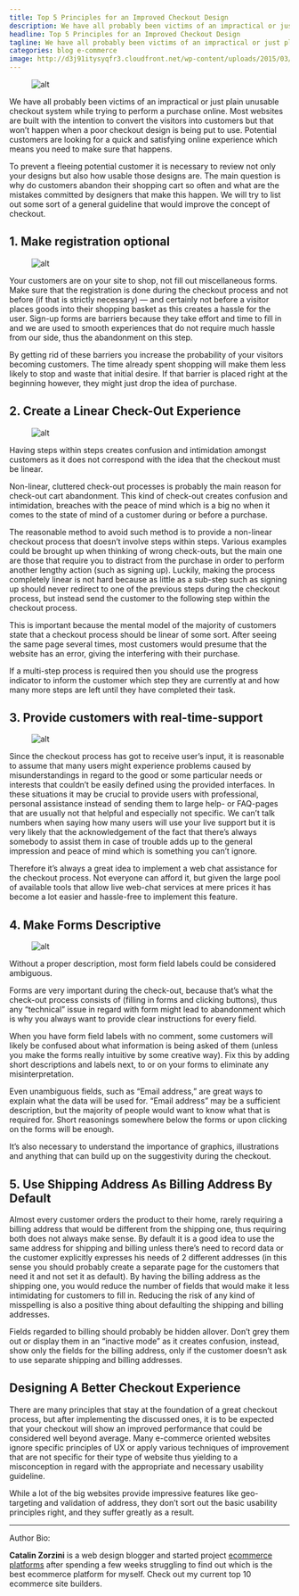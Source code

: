 ```yaml
---
title: Top 5 Principles for an Improved Checkout Design
description: We have all probably been victims of an impractical or just plain unusable checkout system while trying to perform a purchase online
headline: Top 5 Principles for an Improved Checkout Design
tagline: We have all probably been victims of an impractical or just plain unusable checkout system while trying to perform a purchase online
categories: blog e-commerce
image: http://d3j91itysyqfr3.cloudfront.net/wp-content/uploads/2015/03/feature.jpg
---
```


<figure class="post-image post-image-center">
    <img src="http://d3j91itysyqfr3.cloudfront.net/wp-content/uploads/2015/03/feature.jpg" alt="alt">
</figure>

We have all probably been victims of an impractical or just plain unusable checkout system while trying to perform a purchase online. Most websites are built with the intention to convert the visitors into customers but that won’t happen when a poor checkout design is being put to use. Potential customers are looking for a quick and satisfying online experience which means you need to make sure that happens.

To prevent a fleeing potential customer it is necessary to review not only your designs but also how usable those designs are. The main question is why do customers abandon their shopping cart so often and what are the mistakes committed by designers that make this happen. We will try to list out some sort of a general guideline that would improve the concept of checkout.

## 1. Make registration optional

<figure class="post-image post-image-center">
    <img src="http://d3j91itysyqfr3.cloudfront.net/wp-content/uploads/2015/03/image4.jpg" alt="alt">
</figure>


Your customers are on your site to shop, not fill out miscellaneous forms. Make sure that the registration is done during the checkout process and not before (if that is strictly necessary) — and certainly not before a visitor places goods into their shopping basket as this creates a hassle for the user. Sign-up forms are barriers because they take effort and time to fill in and we are used to smooth experiences that do not require much hassle from our side, thus the abandonment on this step.

By getting rid of these barriers you increase the probability of your visitors becoming customers. The time already spent shopping will make them less likely to stop and waste that initial desire. If that barrier is placed right at the beginning however, they might just drop the idea of purchase.

## 2. Create a Linear Check-Out Experience

<figure class="post-image post-image-center">
    <img src="http://d3j91itysyqfr3.cloudfront.net/wp-content/uploads/2015/03/image2.jpg" alt="alt">
</figure>


Having steps within steps creates confusion and intimidation amongst customers as it does not correspond with the idea that the checkout must be linear.

Non-linear, cluttered check-out processes is probably the main reason for check-out cart abandonment. This kind of check-out creates confusion and intimidation, breaches with the peace of mind which is a big no when it comes to the state of mind of a customer during or before a purchase.

The reasonable method to avoid such method is to provide a non-linear checkout process that doesn’t involve steps within steps. Various examples could be brought up when thinking of wrong check-outs, but the main one are those that require you to distract from the purchase in order to perform another lengthy action (such as signing up). Luckily, making the process completely linear is not hard because as little as a sub-step such as signing up should never redirect to one of the previous steps during the checkout process, but instead send the customer to the following step within the checkout process.

This is important because the mental model of the majority of customers state that a checkout process should be linear of some sort. After seeing the same page several times, most customers would presume that the website has an error, giving the interfering with their purchase.

If a multi-step process is required then you should use the progress indicator to inform the customer which step they are currently at and how many more steps are left until they have completed their task.

## 3. Provide customers with real-time-support

<figure class="post-image post-image-center">
    <img src="http://d3j91itysyqfr3.cloudfront.net/wp-content/uploads/2015/03/image1.jpg" alt="alt">
</figure>

Since the checkout process has got to receive user’s input, it is reasonable to assume that many users might experience problems caused by misunderstandings in regard to the good or some particular needs or interests that couldn’t be easily defined using the provided interfaces. In these situations it may be crucial to provide users with professional, personal assistance instead of sending them to large help- or FAQ-pages that are usually not that helpful and especially not specific. We can’t talk numbers when saying how many users will use your live support but it is very likely that the acknowledgement of the fact that there’s always somebody to assist them in case of trouble adds up to the general impression and peace of mind which is something you can’t ignore.

Therefore it’s always a great idea to implement a web chat assistance for the checkout process. Not everyone can afford it, but given the large pool of available tools that allow live web-chat services at mere prices it has become a lot easier and hassle-free to implement this feature.

## 4. Make Forms Descriptive

<figure class="post-image post-image-center">
    <img src="http://d3j91itysyqfr3.cloudfront.net/wp-content/uploads/2015/03/image.jpg" alt="alt">
</figure>

Without a proper description, most form field labels could be considered ambiguous.

Forms are very important during the check-out, because that’s what the check-out process consists of (filling in forms and clicking buttons), thus any “technical” issue in regard with form might lead to abandonment which is why you always want to provide clear instructions for every field.

When you have form field labels with no comment, some customers will likely be confused about what information is being asked of them (unless you make the forms really intuitive by some creative way). Fix this by adding short descriptions and labels next, to or on your forms to eliminate any misinterpretation.

Even unambiguous fields, such as “Email address,” are great ways to explain what the data will be used for. “Email address” may be a sufficient description, but the majority of people would want to know what that is required for. Short reasonings somewhere below the forms or upon clicking on the forms will be enough.

It’s also necessary to understand the importance of graphics, illustrations and anything that can build up on the suggestivity during the checkout.

## 5. Use Shipping Address As Billing Address By Default

Almost every customer orders the product to their home, rarely requiring a billing address that would be different from the shipping one, thus requiring both does not always make sense. By default it is a good idea to use the same address for shipping and billing unless there’s need to record data or the customer explicitly expresses his needs of 2 different addresses (in this sense you should probably create a separate page for the customers that need it and not set it as default). By having the billing address as the shipping one, you would reduce the number of fields that would make it less intimidating for customers to fill in. Reducing the risk of any kind of misspelling is also a positive thing about defaulting the shipping and billing addresses.

Fields regarded to billing should probably be hidden allover. Don’t grey them out or display them in an “inactive mode” as it creates confusion, instead, show only the fields for the billing address, only if the customer doesn’t ask to use separate shipping and billing addresses.

## Designing A Better Checkout Experience

There are many principles that stay at the foundation of a great checkout process, but after implementing the discussed ones, it is to be expected that your checkout will show an improved performance that could be considered well beyond average. Many e-commerce oriented websites ignore specific principles of UX or apply various techniques of improvement that are not specific for their type of website thus yielding to a misconception in regard with the appropriate and necessary usability guideline.

While a lot of the big websites provide impressive features like geo-targeting and validation of address, they don’t sort out the basic usability principles right, and they suffer greatly as a result.

---

Author Bio:
	
**Catalin Zorzini** is a web design blogger and started project [ecommerce platforms](http://ecommerce-platforms.com)
after spending a few weeks struggling to find out which is the best ecommerce platform for myself. 
Check out my current top 10 ecommerce site builders.